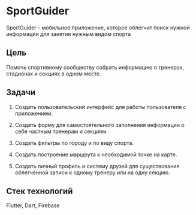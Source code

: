# SportGuider

SportGuider - мобильное приложение, которое облегчит поиск нужной информации для занятия нужным видом спорта

## Цель 

Помочь спортивному сообществу собрать информацию о тренерах, стадионах и секциях в одном месте.

## Задачи

1. Создать пользовательский интерфейс для работы пользователя с приложением.

2. Создать форму для самостоятельного заполнения информации о себе частным тренерам и секциям.

3. Создать фильтры по городу и по виду спорта.

4. Создать построение маршрута к необходимой точке на карте.

5. Создать личный профиль и систему друзей для существования облегчённой записи к одному тренеру или на одну секцию.

## Стек технологий

Flutter, Dart, Firebase 
